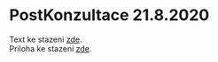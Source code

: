 # PostKonzultace 21.8.2020

Text ke stazeni <a href="https://github.com/StingrayCZ/End-to-End-Encryption-Protocol-for-IEEE-802.15.4-Stage-II-/blob/master/FolderFinal/Thesis%202020.pdf">zde</a>.  </br>
Priloha ke stazeni <a href="https://github.com/StingrayCZ/End-to-End-Encryption-Protocol-for-IEEE-802.15.4-Stage-II-/blob/master/FolderFinal/Appendices.zip">zde</a>.

